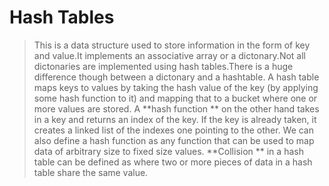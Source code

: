 # Hash Tables
>This is a data structure used to store information in the form of key and value.It implements an associative array or a dictonary.Not all dictonaries are implemented using hash tables.There is a huge difference though between a dictonary and a hashtable.
>A hash table  maps keys to values by taking the hash value of the key (by applying some hash function to it) and mapping that to a bucket where one or more values are stored.
>A **hash function ** on the other hand takes in a key and returns an index of the key. If the key is already taken, it creates a linked list of the indexes one pointing to the other.  We can also define a hash function as any function that can be used to map data of arbitrary size to fixed size values.
> **Collision ** in a hash table can be defined as where two or more pieces of data in a hash table share the same value.
